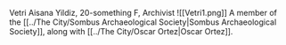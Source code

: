 Vetri Aisana Yildiz, 20-something F, Archivist 
![[Vetri1.png]]
A member of the [[../The City/Sombus Archaeological Society|Sombus Archaeological Society]], along with [[../The City/Oscar Ortez|Oscar Ortez]].